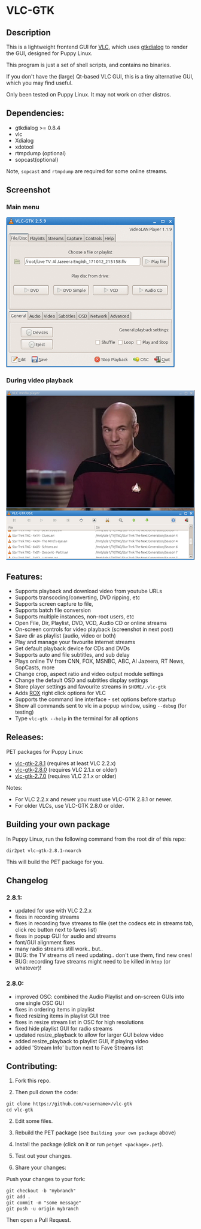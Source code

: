 # VLC-GTK

## Description

This is a lightweight frontend GUI for [VLC](https://www.videolan.org/index.en-GB.html),
which uses [gtkdialog](https://github.com/01micko/gtkdialog/) to render the GUI,
designed for Puppy Linux.

This program is just a set of shell scripts, and contains no binaries.

If you don't have the (large) Qt-based VLC GUI, this is a tiny alternative GUI,
which you may find useful.

Only been tested on Puppy Linux. It may not work on other distros.

## Dependencies:

- gtkdialog >= 0.8.4
- vlc
- Xdialog
- xdotool
- rtmpdump (optional)
- sopcast(optional)

Note, `sopcast` and `rtmpdump` are required for some online streams.

## Screenshot

### Main menu

![VLC-GTK interface](vlc-gtk.gif)

### During video playback

![VLC-GTK on-screen controls, during playback](vlc-gtk-playback.png)

## Features:

- Supports playback and download video from youtube URLs
- Supports transcoding/converting, DVD ripping, etc
- Supports screen capture to file,
- Supports batch file conversion
- Supports multiple instances, non-root users, etc
- Open File, Dir, Playlist, DVD, VCD, Audio CD or online streams
- On-screen controls for video playback (screenshot in next post)
- Save dir as playlist (audio, video or both)
- Play and manage your favourite internet streams
- Set default playback device for CDs and DVDs
- Supports auto and file subtitles, and sub delay
- Plays online TV from CNN, FOX, MSNBC, ABC, Al Jazeera, RT News, SopCasts, more
- Change crop, aspect ratio and video output module settings
- Change the default OSD and subtitles display settings
- Store player settings and favourite streams in `$HOME/.vlc-gtk`
- Adds [ROX](https://www.linuxlinks.com/rox-filer/) right click options for VLC
- Supports the command line interface - set options before startup
- Show all commands sent to vlc in a popup window, using `--debug` (for testing)
- Type `vlc-gtk --help` in the terminal for all options

## Releases:

PET packages for Puppy Linux:

- [vlc-gtk-2.8.1](http://murga-linux.com/puppy/viewtopic.php?mode=attach&id=111858) (requires at least VLC 2.2.x)
- [vlc-gtk-2.8.0](http://murga-linux.com/puppy/viewtopic.php?mode=attach&id=70539) (requires VLC 2.1.x or older)
- [vlc-gtk-2.7.0](http://murga-linux.com/puppy/viewtopic.php?mode=attach&id=65154) (requires VLC 2.1.x or older)

Notes:

- For VLC 2.2.x and newer you must use VLC-GTK 2.8.1 or newer.
- For older VLCs, use VLC-GTK 2.8.0 or older.

## Building your own package

In Puppy Linux, run the following command from the root dir of this repo:

```shell
dir2pet vlc-gtk-2.8.1-noarch
```

This will build the PET package for you.

## Changelog

### 2.8.1:

- updated for use with VLC 2.2.x
- fixes in recording streams
- fixes in recording fave streams to file (set the codecs etc in streams tab, click rec button next to faves list)
- fixes in popup GUI for audio and streams
- font/GUI alignment fixes
- many radio streams still work.. but..
- BUG: the TV streams _all_ need updating.. don't use them, find new ones!
- BUG: recording fave streams might need to be killed in `htop` (or whatever)!

### 2.8.0:

- improved OSC: combined the Audio Playlist and on-screen GUIs into one single OSC GUI
- fixes in ordering items in playlist
- fixed resizing items in playlist GUI tree
- fixes in resize stream list in OSC for high resolutions
- fixed hide playlist GUI for radio streams
- updated resize_playback to allow for larger GUI below video
- added resize_playback to playlist GUI, if playing video
- added 'Stream Info' button next to Fave Streams list

## Contributing:

1. Fork this repo.

2. Then pull down the code:

```shell
git clone https://github.com/<username>/vlc-gtk
cd vlc-gtk
```

2. Edit some files.

3. Rebuild the PET package (see `Building your own package` above)

4. Install the package (click on it or run `petget <package>.pet`).

5. Test out your changes.

6. Share your changes:

Push your changes to your fork:

```shell
git checkout -b "mybranch"
git add .
git commit -m "some message"
git push -u origin mybranch
```

Then open a Pull Request.
